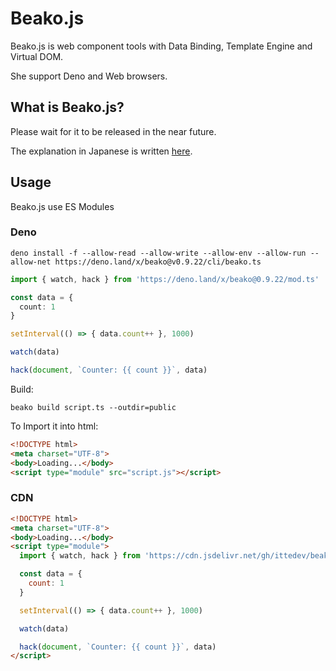 # Beako.js

Beako.js is web component tools with Data Binding, Template Engine and Virtual DOM.

She support Deno and Web browsers.


## What is Beako.js?

Please wait for it to be released in the near future.

The explanation in Japanese is written [here](https://zenn.dev/itte/articles/54dfdf99622e40).

## Usage

Beako.js use ES Modules

### Deno

```shell
deno install -f --allow-read --allow-write --allow-env --allow-run --allow-net https://deno.land/x/beako@v0.9.22/cli/beako.ts
```

```ts
import { watch, hack } from 'https://deno.land/x/beako@0.9.22/mod.ts'

const data = {
  count: 1
}

setInterval(() => { data.count++ }, 1000)

watch(data)

hack(document, `Counter: {{ count }}`, data)
```

Build:

```shell
beako build script.ts --outdir=public
```

To Import it into html:

```html
<!DOCTYPE html>
<meta charset="UTF-8">
<body>Loading...</body>
<script type="module" src="script.js"></script>
```

### CDN

```html
<!DOCTYPE html>
<meta charset="UTF-8">
<body>Loading...</body>
<script type="module">
  import { watch, hack } from 'https://cdn.jsdelivr.net/gh/ittedev/beako@0.9.22/beako.js'

  const data = {
    count: 1
  }

  setInterval(() => { data.count++ }, 1000)

  watch(data)

  hack(document, `Counter: {{ count }}`, data)
</script>
```

